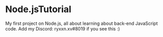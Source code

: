 # Node.jsTutorial
My first project on Node.js, all about learning about back-end JavaScript code.
Add my Discord: ryxxn.xv#8019 if you see this :) 
